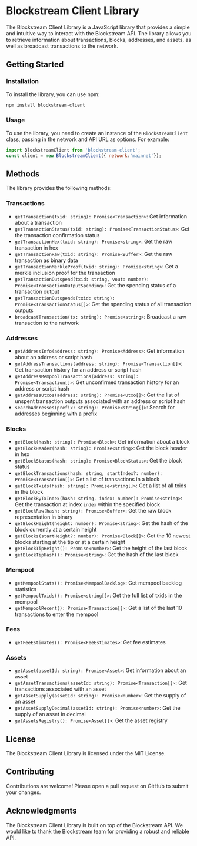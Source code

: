 **Blockstream Client Library**
=============================

The Blockstream Client Library is a JavaScript library that provides a simple and intuitive way to interact with the Blockstream API. The library allows you to retrieve information about transactions, blocks, addresses, and assets, as well as broadcast transactions to the network.

**Getting Started**
---------------
### Installation

To install the library, you can use npm:
```bash
npm install blockstream-client
```

### Usage
To use the library, you need to create an instance of the `BlockstreamClient` class, passing in the network and API URL as options. For example:
```js
import BlockstreamClient from 'blockstream-client';
const client = new BlockstreamClient({ network:'mainnet'});
```

**Methods**
----------

The library provides the following methods:

### Transactions

* `getTransaction(txid: string): Promise<Transaction>`: Get information about a transaction
* `getTransactionStatus(txid: string): Promise<TransactionStatus>`: Get the transaction confirmation status
* `getTransactionHex(txid: string): Promise<string>`: Get the raw transaction in hex
* `getTransactionRaw(txid: string): Promise<Buffer>`: Get the raw transaction as binary data
* `getTransactionMerkleProof(txid: string): Promise<string>`: Get a merkle inclusion proof for the transaction
* `getTransactionOutspend(txid: string, vout: number): Promise<TransactionOutputSpending>`: Get the spending status of a transaction output
* `getTransactionOutspends(txid: string): Promise<TransactionStatus[]>`: Get the spending status of all transaction outputs
* `broadcastTransaction(tx: string): Promise<string>`: Broadcast a raw transaction to the network

### Addresses

* `getAddressInfo(address: string): Promise<Address>`: Get information about an address or script hash
* `getAddressTransactions(address: string): Promise<Transaction[]>`: Get transaction history for an address or script hash
* `getAddressMempoolTransactions(address: string): Promise<Transaction[]>`: Get unconfirmed transaction history for an address or script hash
* `getAddressUtxos(address: string): Promise<Utxo[]>`: Get the list of unspent transaction outputs associated with an address or script hash
* `searchAddresses(prefix: string): Promise<string[]>`: Search for addresses beginning with a prefix

### Blocks

* `getBlock(hash: string): Promise<Block>`: Get information about a block
* `getBlockHeader(hash: string): Promise<string>`: Get the block header in hex
* `getBlockStatus(hash: string): Promise<BlockStatus>`: Get the block status
* `getBlockTransactions(hash: string, startIndex?: number): Promise<Transaction[]>`: Get a list of transactions in a block
* `getBlockTxids(hash: string): Promise<string[]>`: Get a list of all txids in the block
* `getBlockByTxIndex(hash: string, index: number): Promise<string>`: Get the transaction at index `index` within the specified block
* `getBlockRaw(hash: string): Promise<Buffer>`: Get the raw block representation in binary
* `getBlockHeight(height: number): Promise<string>`: Get the hash of the block currently at a certain height
* `getBlocks(startHeight?: number): Promise<Block[]>`: Get the 10 newest blocks starting at the tip or at a certain height
* `getBlockTipHeight(): Promise<number>`: Get the height of the last block
* `getBlockTipHash(): Promise<string>`: Get the hash of the last block

### Mempool

* `getMempoolStats(): Promise<MempoolBacklog>`: Get mempool backlog statistics
* `getMempoolTxids(): Promise<string[]>`: Get the full list of txids in the mempool
* `getMempoolRecent(): Promise<Transaction[]>`: Get a list of the last 10 transactions to enter the mempool

### Fees

* `getFeeEstimates(): Promise<FeeEstimates>`: Get fee estimates

### Assets

* `getAsset(assetId: string): Promise<Asset>`: Get information about an asset
* `getAssetTransactions(assetId: string): Promise<Transaction[]>`: Get transactions associated with an asset
* `getAssetSupply(assetId: string): Promise<number>`: Get the supply of an asset
* `getAssetSupplyDecimal(assetId: string): Promise<number>`: Get the supply of an asset in decimal
* `getAssetsRegistry(): Promise<Asset[]>`: Get the asset registry

**License**
-------

The Blockstream Client Library is licensed under the MIT License.

**Contributing**
------------

Contributions are welcome! Please open a pull request on GitHub to submit your changes.

**Acknowledgments**
---------------

The Blockstream Client Library is built on top of the Blockstream API. We would like to thank the Blockstream team for providing a robust and reliable API.